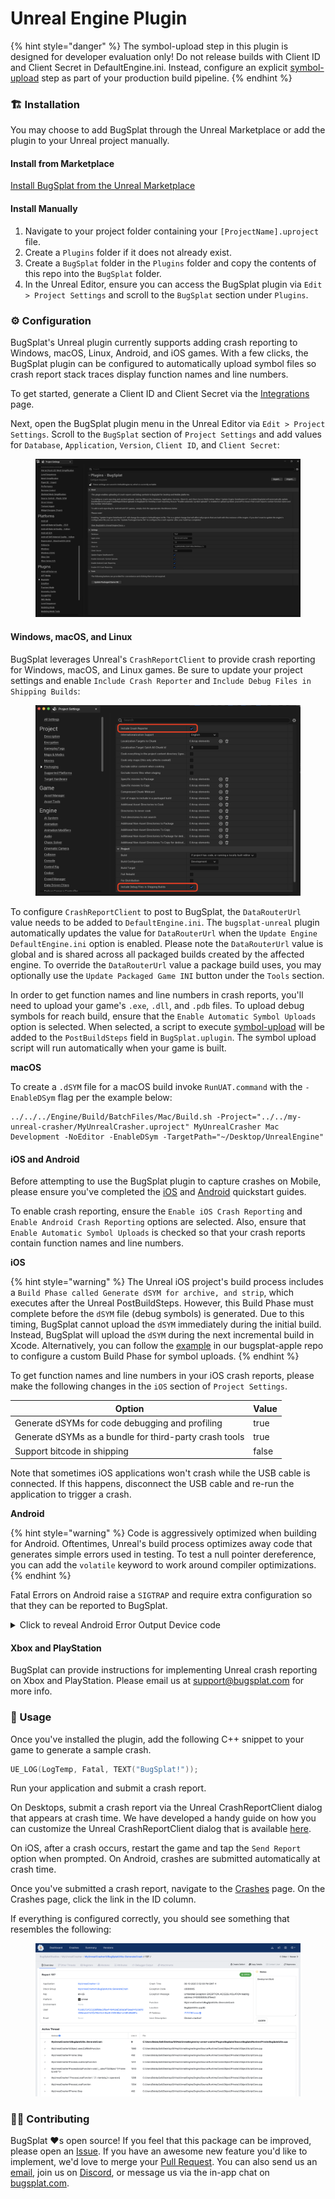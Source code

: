 # Unreal Engine Plugin

{% hint style="danger" %}
The symbol-upload step in this plugin is designed for developer evaluation only! Do not release builds with Client ID and Client Secret in DefaultEngine.ini. Instead, configure an explicit [symbol-upload](https://github.com/BugSplat-Git/symbol-upload) step as part of your production build pipeline.
{% endhint %}

### 🏗 Installation

You may choose to add BugSplat through the Unreal Marketplace or add the plugin to your Unreal project manually.

#### Install from Marketplace

[Install BugSplat from the Unreal Marketplace](https://www.unrealengine.com/marketplace/en-US/product/bugsplat)

#### Install Manually

1. Navigate to your project folder containing your `[ProjectName].uproject` file.
2. Create a `Plugins` folder if it does not already exist.
3. Create a `BugSplat` folder in the `Plugins` folder and copy the contents of this repo into the `BugSplat` folder.
4. In the Unreal Editor, ensure you can access the BugSplat plugin via `Edit > Project Settings` and scroll to the `BugSplat` section under `Plugins`.

### ⚙️ Configuration

BugSplat's Unreal plugin currently supports adding crash reporting to Windows, macOS, Linux, Android, and iOS games. With a few clicks, the BugSplat plugin can be configured to automatically upload symbol files so crash report stack traces display function names and line numbers.

To get started, generate a Client ID and Client Secret via the [Integrations](https://app.bugsplat.com/v2/settings/database/integrations) page.

Next, open the BugSplat plugin menu in the Unreal Editor via `Edit > Project Settings`. Scroll to the `BugSplat` section of `Project Settings` and add values for `Database`, `Application`, `Version`, `Client ID`, and `Client Secret`:

<figure><img src="../../../../../.gitbook/assets/image (2).png" alt=""><figcaption></figcaption></figure>

#### Windows, macOS, and Linux

BugSplat leverages Unreal's `CrashReportClient` to provide crash reporting for Windows, macOS, and Linux games. Be sure to update your project settings and enable `Include Crash Reporter` and `Include Debug Files in Shipping Builds`:

<figure><img src="../../../../../.gitbook/assets/image (56).png" alt=""><figcaption></figcaption></figure>

To configure `CrashReportClient` to post to BugSplat, the `DataRouterUrl` value needs to be added to `DefaultEngine.ini`. The `bugsplat-unreal` plugin automatically updates the value for `DataRouterUrl` when the `Update Engine DefaultEngine.ini` option is enabled. Please note the `DataRouterUrl` value is global and is shared across all packaged builds created by the affected engine. To override the `DataRouterUrl` value a package build uses, you may optionally use the `Update Packaged Game INI` button under the `Tools` section.

In order to get function names and line numbers in crash reports, you'll need to upload your game's `.exe`, `.dll`, and `.pdb` files. To upload debug symbols for reach build, ensure that the `Enable Automatic Symbol Uploads` option is selected. When selected, a script to execute [symbol-upload](https://github.com/BugSplat-Git/symbol-upload) will be added to the `PostBuildSteps` field in `BugSplat.uplugin`. The symbol upload script will run automatically when your game is built.

**macOS**

To create a `.dSYM` file for a macOS build invoke `RunUAT.command` with the `-EnableDSym` flag per the example below:

```
../../../Engine/Build/BatchFiles/Mac/Build.sh -Project="../../my-unreal-crasher/MyUnrealCrasher.uproject" MyUnrealCrasher Mac Development -NoEditor -EnableDSym -TargetPath="~/Desktop/UnrealEngine"
```

#### iOS and Android

Before attempting to use the BugSplat plugin to capture crashes on Mobile, please ensure you've completed the [iOS](https://docs.unrealengine.com/5.0/en-US/setting-up-an-unreal-engine-project-for-ios/) and [Android](https://docs.unrealengine.com/5.0/en-US/android-support-for-unreal-engine/) quickstart guides.

To enable crash reporting, ensure the `Enable iOS Crash Reporting` and `Enable Android Crash Reporting` options are selected. Also, ensure that `Enable Automatic Symbol Uploads` is checked so that your crash reports contain function names and line numbers.

**iOS**

{% hint style="warning" %}
The Unreal iOS project's build process includes a `Build Phase called Generate dSYM for archive, and strip`, which executes after the Unreal PostBuildSteps. However, this Build Phase must complete before the `dSYM` file (debug symbols) is generated. Due to this timing, BugSplat cannot upload the `dSYM` immediately during the initial build. Instead, BugSplat will upload the `dSYM` during the next incremental build in Xcode. Alternatively, you can follow the [example](https://github.com/BugSplat-Git/bugsplat-apple/blob/main/Symbol_Upload_Examples/Build-Phase-symbol-upload.sh) in our bugsplat-apple repo to configure a custom Build Phase for symbol uploads.
{% endhint %}

To get function names and line numbers in your iOS crash reports, please make the following changes in the `iOS` section of `Project Settings`.

| Option                                                 | Value |
| ------------------------------------------------------ | ----- |
| Generate dSYMs for code debugging and profiling        | true  |
| Generate dSYMs as a bundle for third-party crash tools | true  |
| Support bitcode in shipping                            | false |

Note that sometimes iOS applications won't crash while the USB cable is connected. If this happens, disconnect the USB cable and re-run the application to trigger a crash.

**Android**

{% hint style="warning" %}
Code is aggressively optimized when building for Android. Oftentimes, Unreal's build process optimizes away code that generates simple errors used in testing. To test a null pointer dereference, you can add the `volatile` keyword to work around compiler optimizations.
{% endhint %}

Fatal Errors on Android raise a `SIGTRAP` and require extra configuration so that they can be reported to BugSplat.

<details>

<summary>Click to reveal Android Error Output Device code</summary>

[MyUnrealCrasherErrorOutputDevice.h](https://github.com/BugSplat-Git/my-unreal-crasher/blob/b0a805505a661d6729657bcae724e64dea31484b/Source/MyUnrealCrasher/MyUnrealCrasherAndroidErrorOutputDevice.h)

```cpp
#pragma once

#include "CoreMinimal.h"
#include "Misc/OutputDeviceError.h"

#if PLATFORM_ANDROID
class FMyUnrealCrasherAndroidErrorOutputDevice : public FOutputDeviceError
{
public:
	virtual ~FMyUnrealCrasherAndroidErrorOutputDevice() {}
	
	virtual void Serialize(const TCHAR* V, ELogVerbosity::Type Verbosity, const FName& Category) override;
	virtual void HandleError() override;
	
	static FOutputDeviceError* GetErrorOutputDevice();
	
private:
	void RequestExit(bool Force, const TCHAR* CallSite);
};
#endif
```

[MyUnrealCrasherErrorOutputDevice.cpp](https://github.com/BugSplat-Git/my-unreal-crasher/blob/b0a805505a661d6729657bcae724e64dea31484b/Source/MyUnrealCrasher/MyUnrealCrasherAndroidErrorOutputDevice.cpp)

```cpp
#include "MyUnrealCrasherAndroidErrorOutputDevice.h"

#include "CoreMinimal.h"
#include "CoreGlobals.h"
#include "Misc/OutputDevice.h"
#include "Misc/OutputDeviceHelper.h"
#include "Misc/App.h"
#include "Misc/CoreDelegates.h"
#include "Misc/FeedbackContext.h"
#include "HAL/PlatformMisc.h"
#include "HAL/PlatformCrt.h"

#if PLATFORM_ANDROID
#include "Android/AndroidPlatform.h" // For LogAndroid

FOutputDeviceError* FMyUnrealCrasherAndroidErrorOutputDevice::GetErrorOutputDevice()
{
	static FMyUnrealCrasherAndroidErrorOutputDevice ErrorOutputDevice;
	return &ErrorOutputDevice;
}

void FMyUnrealCrasherAndroidErrorOutputDevice::Serialize( const TCHAR* Msg, ELogVerbosity::Type Verbosity, const class FName& Category )
{
	FPlatformMisc::LowLevelOutputDebugString(*FOutputDeviceHelper::FormatLogLine(Verbosity, Category, Msg, GPrintLogTimes));

	static int32 CallCount = 0;
	int32 NewCallCount = FPlatformAtomics::InterlockedIncrement(&CallCount);
	if(GIsCriticalError == 0 && NewCallCount == 1)
	{
		// First appError.
		GIsCriticalError = 1;

		FCString::Strncpy(GErrorExceptionDescription, Msg, UE_ARRAY_COUNT(GErrorExceptionDescription));
	}
	else
	{
		UE_LOG(LogAndroid, Error, TEXT("Error reentered: %s"), Msg);
	}

	if (GIsGuarded)
	{
		UE_DEBUG_BREAK();
	}
	else
	{
		HandleError();
		RequestExit(true, TEXT("MyUnrealCrasherAndroidErrorOutputDevice::Serialize.!GIsGuarded"));
	}
}

void FMyUnrealCrasherAndroidErrorOutputDevice::HandleError()
{
	static int32 CallCount = 0;
	int32 NewCallCount = FPlatformAtomics::InterlockedIncrement(&CallCount);

	if (NewCallCount != 1)
	{
		UE_LOG(LogAndroid, Error, TEXT("HandleError re-entered."));
		return;
	}
	
	GIsGuarded = 0;
	GIsRunning = 0;
	GIsCriticalError = 1;
	GLogConsole = NULL;
	GErrorHist[UE_ARRAY_COUNT(GErrorHist) - 1] = 0;

	// Dump the error and flush the log.
#if !NO_LOGGING
	FDebug::LogFormattedMessageWithCallstack(LogAndroid.GetCategoryName(), __FILE__, __LINE__, TEXT("=== Critical error: ==="), GErrorHist, ELogVerbosity::Error);
#endif
	
	GLog->Panic();

	FCoreDelegates::OnHandleSystemError.Broadcast();
	FCoreDelegates::OnShutdownAfterError.Broadcast();
}


void FMyUnrealCrasherAndroidErrorOutputDevice::RequestExit( bool Force, const TCHAR* CallSite)
{

#if PLATFORM_COMPILER_OPTIMIZATION_PG_PROFILING
	// Write the PGO profiling file on a clean shutdown.
	extern void PGO_WriteFile();
	if (!GIsCriticalError)
	{
		PGO_WriteFile();
		// exit now to avoid a possible second PGO write when AndroidMain exits.
		Force = true;
	}
#endif

	UE_LOG(LogAndroid, Log, TEXT("FMyUnrealCrasherAndroidErrorOutputDevice::RequestExit(%i, %s)"), Force,
		CallSite ? CallSite : TEXT("<NoCallSiteInfo>"));
	if (GLog)
	{
		GLog->Flush();
	}

	if (Force)
	{
		abort(); // Abort to trigger a crash report
	}
	else
	{
		RequestEngineExit(TEXT("Android RequestExitWithCrashReporting")); // Called regardless in our version to set up the crash context
	}
}
#endif
```

[MyUnrealCrasherGameInstance.h](https://github.com/BugSplat-Git/my-unreal-crasher/blob/b0a805505a661d6729657bcae724e64dea31484b/Source/MyUnrealCrasher/MyUnrealCrasherGameInstance.h)

```cpp
#pragma once

#include "CoreMinimal.h"
#include "Engine/GameInstance.h"
#include "MyUnrealCrasherGameInstance.generated.h"

UCLASS()
class MYUNREALCRASHER_API UMyUnrealCrasherGameInstance : public UGameInstance
{
	GENERATED_BODY()

public:
	virtual void Init() override;
};
```

[MyUnrealCrasherGameInstance.cpp](https://github.com/BugSplat-Git/my-unreal-crasher/blob/b0a805505a661d6729657bcae724e64dea31484b/Source/MyUnrealCrasher/MyUnrealCrasherGameInstance.cpp)

```cpp
//  Copyright © BugSplat. All rights reserved.
#include "MyUnrealCrasherGameInstance.h"
#include "MyUnrealCrasherAndroidErrorOutputDevice.h"

#if PLATFORM_ANDROID
#include <android/log.h>
#endif

void UMyUnrealCrasherGameInstance::Init()
{
	Super::Init();
	UE_LOG(LogTemp, Log, TEXT("MyUnrealCrasherGameInstance::Init - Setting custom error output device"));

#if PLATFORM_ANDROID
	GError = FMyUnrealCrasherAndroidErrorOutputDevice::GetErrorOutputDevice();
#endif
}
```

</details>

#### Xbox and PlayStation

BugSplat can provide instructions for implementing Unreal crash reporting on Xbox and PlayStation. Please email us at [support@bugsplat.com](mailto:support@bugsplat.com) for more info.

### 🏃 Usage

Once you've installed the plugin, add the following C++ snippet to your game to generate a sample crash.

```cpp
UE_LOG(LogTemp, Fatal, TEXT("BugSplat!"));
```

Run your application and submit a crash report.

On Desktops, submit a crash report via the Unreal CrashReportClient dialog that appears at crash time. We have developed a handy guide on how you can customize the Unreal CrashReportClient dialog that is available [here](https://www.bugsplat.com/blog/game-dev/customizing-unreal-engine-crash-dialog/).

On iOS, after a crash occurs, restart the game and tap the `Send Report` option when prompted. On Android, crashes are submitted automatically at crash time.

Once you've submitted a crash report, navigate to the [Crashes](https://app.bugsplat.com/v2/crashes) page. On the Crashes page, click the link in the ID column.

If everything is configured correctly, you should see something that resembles the following:

<figure><img src="../../../../../.gitbook/assets/image (57).png" alt=""><figcaption></figcaption></figure>

### 🧑‍💻 Contributing

BugSplat ❤️s open source! If you feel that this package can be improved, please open an [Issue](https://github.com/BugSplat-Git/bugsplat-unreal/issues). If you have an awesome new feature you'd like to implement, we'd love to merge your [Pull Request](https://github.com/BugSplat-Git/bugsplat-unreal/pulls). You can also send us an [email](mailto:support@bugsplat.com), join us on [Discord](https://discord.gg/K4KjjRV5ve), or message us via the in-app chat on [bugsplat.com](https://bugsplat.com/).
